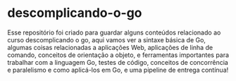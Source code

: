 # descomplicando-o-go

Esse repositório foi criado para guardar alguns conteúdos relacionado ao curso descomplicando o go, aqui vamos ver a sintaxe básica de Go, algumas coisas relacionadas a aplicações Web, aplicações de linha de comando, conceitos de orientação a objeto, e ferramentas importantes para trabalhar com a linguagem Go, testes de código, conceitos de concorrência e paralelismo e como aplicá-los em Go, e uma pipeline de entrega contínua! 